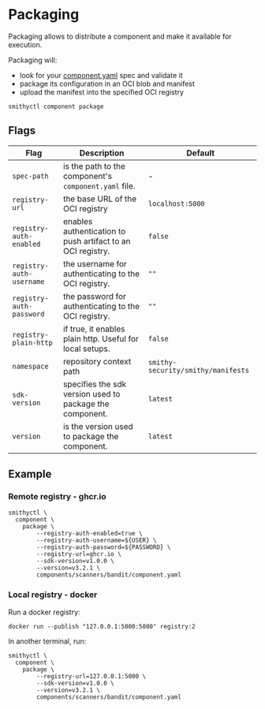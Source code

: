 # Packaging

Packaging allows to distribute a component and make it available for execution.

Packaging will:

* look for your [component.yaml](./SPEC.md) spec and validate it
* package its configuration in an OCI blob and manifest
* upload the manifest into the specified OCI registry

```shell
smithyctl component package
```

## Flags

| Flag                     | Description                                                 | Default                            |
|--------------------------|-------------------------------------------------------------|------------------------------------|
| `spec-path`              | is the path to the component's `component.yaml` file.       | -                                  |
| `registry-url`           | the base URL of the OCI registry                            | `localhost:5000`                   |
| `registry-auth-enabled`  | enables authentication to push artifact to an OCI registry. | `false`                            |
| `registry-auth-username` | the username for authenticating to the OCI registry.        | `""`                               |
| `registry-auth-password` | the password for authenticating to the OCI registry.        | `""`                               |
| `registry-plain-http`    | if true, it enables plain http. Useful for local setups.    | `false`                            |
| `namespace`              | repository context path                                     | `smithy-security/smithy/manifests` |
| `sdk-version`            | specifies the sdk version used to package the component.    | `latest`                           |
| `version`                | is the version used to package the component.               | `latest`                           |

## Example

### Remote registry - ghcr.io

```shell
smithyctl \
  component \
    package \
        --registry-auth-enabled=true \
        --registry-auth-username=${USER} \
        --registry-auth-password=${PASSWORD} \
        --registry-url=ghcr.io \
        --sdk-version=v1.0.0 \
        --version=v3.2.1 \
        components/scanners/bandit/component.yaml
```

### Local registry - docker

Run a docker registry:

```shell
docker run --publish "127.0.0.1:5000:5000" registry:2
```

In another terminal, run:

```shell
smithyctl \
  component \
    package \
        --registry-url=127.0.0.1:5000 \
        --sdk-version=v1.0.0 \
        --version=v3.2.1 \
        components/scanners/bandit/component.yaml
```
